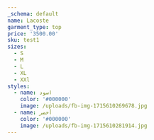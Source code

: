 ```yaml
---
_schema: default
name: Lacoste
garment_type: top
price: '3500.00'
sku: test1
sizes:
  - S
  - M
  - L
  - XL
  - XXl
styles:
  - name: اسود
    color: '#000000'
    image: /uploads/fb-img-1715610269678.jpg
  - name: أخضر
    color: '#000000'
    image: /uploads/fb-img-1715610281914.jpg
---
```

